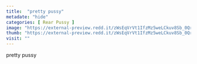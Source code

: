 ```yaml
---
title:  "pretty pussy"
metadate: "hide"
categories: [ Rear Pussy ]
image: "https://external-preview.redd.it/zWsEqVrVt1IfzMz5weLCkuv8Sb_0QrTJ5SgOtVGSJ8w.jpg?auto=webp&s=38f5c5d95ef26176cb034ebc0c1c21b6ea325fab"
thumb: "https://external-preview.redd.it/zWsEqVrVt1IfzMz5weLCkuv8Sb_0QrTJ5SgOtVGSJ8w.jpg?width=1080&crop=smart&auto=webp&s=87fce709b73527ea176dbbb25dc0080616833043"
visit: ""
---
```

pretty pussy
